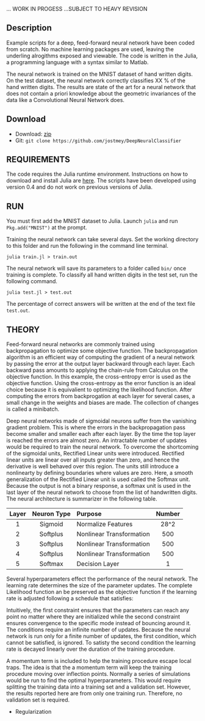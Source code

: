 ... WORK IN PROGESS ...SUBJECT TO HEAVY REVISION

## Description

Example scripts for a deep, feed-forward neural network have been coded from scratch. No machine learning packages are used, leaving the underling alrogithms exposed and viewable. The code is written in the Julia, a programming language with a syntax similar to Matlab.

The neural network is trained on the MNIST dataset of hand written digits. On the test dataset, the neural network correctly classifies XX % of the hand written digits. The results are state of the art for a neural network that does not contain a priori knowledge about the geometric invariances of the data like a Convolutional Neural Network does.

## Download

* Download: [zip](https://github.com/jostmey/DeepNeuralClassifieer/zipball/master)
* Git: `git clone https://github.com/jostmey/DeepNeuralClassifier`

## REQUIREMENTS

The code requires the Julia runtime environment. Instructions on how to download and install Julia are [here](http://julialang.org/). The scripts have been developed using version 0.4 and do not work on previous versions of Julia.

## RUN

You must first add the MNIST dataset to Julia. Launch `julia` and run `Pkg.add("MNIST")` at the prompt.

Training the neural network can take several days. Set the working directory to this folder and run the following in the command line terminal.

`julia train.jl > train.out`

The neural network will save its parameters to a folder called `bin/` once training is complete. To classify all hand written digits in the test set, run the following command.

`julia test.jl > test.out`

The percentage of correct answers will be written at the end of the text file `test.out`.

## THEORY

Feed-forward neural networks are commonly trained using backpropagation to optimize some objective function. The backpropagation algorithm is an efficient way of computing the gradient of a neural network by passing the error at the output layer backward through each layer. Each backward pass amounts to applying the chain-rule from Calculus on the objective function. In this example, the cross-entropy error is used as the objective function. Using the cross-entropy as the error function is an ideal choice because it is equivalient to optimizing the likelihood function. After computing the errors from backprogation at each layer for several cases, a small change in the weights and biases are made. The collection of changes is called a minibatch.

Deep neural networks made of sigmoidal neurons suffer from the vanishing gradient problem. This is where the errors in the backpropagation pass become smaller and smaller each after each layer. By the time the top layer is reached the errors are almost zero. An intractable number of updates would be required to train the neural network. To overcome the shortcoming of the sigmoidal units, Rectified Linear units were introduced. Rectified linear units are linear over all inputs greater than zero, and hence the derivative is well behaved over this region. The units still introduce a nonlinearty by defining boundaries where values are zero. Here, a smooth generalization of the Rectified Linear unit is used called the Softmax unit. Because the output is not a binary response, a softmax unit is used in the last layer of the neural network to choose from the list of handwritten digits. The neural architecture is summarizer in the following table.

| Layer | Neuron Type | Purpose                  | Number |
| :----:|:-----------:|:-------------------------|:------:|
| 1     | Sigmoid     | Normalize Features       | 28^2   |
| 2     | Softplus    | Nonlinear Transformation | 500    |
| 3     | Softplus    | Nonlinear Transformation | 500    |
| 4     | Softplus    | Nonlinear Transformation | 500    |
| 5     | Softmax     | Decision Layer           | 1      |

Several hyperparameters effect the performance of the neural network. The learning rate determines the size of the parameter updates. The complete Likelihood function an be preserved as the objective function if the learning rate is adjusted following a schedule that satisfies:

Intuitively, the first constraint ensures that the parameters can reach any point no matter where they are initialized while the second constraint ensures convergence to the specific mode instead of bouncing around it. The conditions require an infinite number of updates. Because the neural network is run only for a finite number of updates, the first condition, which cannot be satisfied, is ignored. To satisty the second condition the learning rate is decayed linearly over the duration of the training procedure.

A momentum term is included to help the training procedure escape local traps. The idea is that the a momentum term will keep the training procedure moving over inflection points. Normally a series of simulations would be run to find the optimal hyperparameters. This would require splitting the training data into a training set and a validation set. However, the results reported here are from only one training run. Therefore, no validation set is required.

* Regularization



